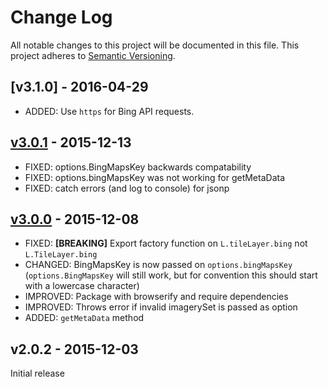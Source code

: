 # Change Log

All notable changes to this project will be documented in this file.
This project adheres to [Semantic Versioning](http://semver.org/).

## [v3.1.0] - 2016-04-29

- ADDED: Use `https` for Bing API requests.

## [v3.0.1] - 2015-12-13

- FIXED: options.BingMapsKey backwards compatability
- FIXED: options.bingMapsKey was not working for getMetaData
- FIXED: catch errors (and log to console) for jsonp

## [v3.0.0] - 2015-12-08

- FIXED: **[BREAKING]** Export factory function on `L.tileLayer.bing` not `L.TileLayer.bing`
- CHANGED: BingMapsKey is now passed on `options.bingMapsKey` (`options.BingMapsKey` will still work, but for convention this should start with a lowercase character)
- IMPROVED: Package with browserify and require dependencies
- IMPROVED: Throws error if invalid imagerySet is passed as option
- ADDED: `getMetaData` method

## v2.0.2 - 2015-12-03

Initial release

[Unreleased]: https://github.com/digidem/leaflet-bing-layer/compare/v3.0.0...HEAD
[v3.0.1]: https://github.com/digidem/leaflet-bing-layer/compare/v3.0.0...v3.0.1
[v3.0.0]: https://github.com/digidem/leaflet-bing-layer/compare/v2.0.2...v3.0.0
